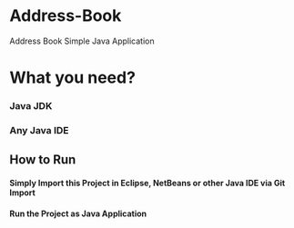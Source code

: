 # Address-Book
Address Book Simple Java Application 


# What you need?
###  Java JDK
###  Any Java IDE


## How to Run
#### Simply Import this Project in Eclipse, NetBeans or other Java IDE via Git Import
#### Run the Project as Java Application 

